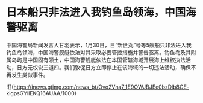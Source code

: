 # 日本船只非法进入我钓鱼岛领海，中国海警驱离

中国海警局新闻发言人甘羽表示，1月30日，日“新世丸”号等5艘船只非法进入我钓鱼岛领海，中国海警舰艇依法对其采取必要管控措施并警告驱离。钓鱼岛及其附属岛屿是中国固有领土，中国海警舰艇依法在本国管辖海域开展海上维权执法活动，日方无权说三道四。我们敦促日方立即停止在该海域的一切违法活动，确保不再发生类似事件。

![](https://inews.gtimg.com/news_bt/Ovo2Vna7_1E9OWJBJEe0bzDlb8GE-
kigpsGYllEKQ16AUAA/1000)

